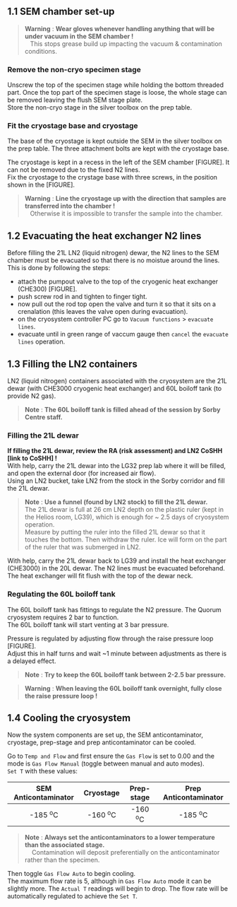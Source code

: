## 1.1 SEM chamber set-up
> **Warning** : **Wear gloves whenever handling anything that will be under vacuum in the SEM chamber !**  
> &nbsp;&nbsp; This stops grease build up impacting the vacuum & contamination conditions.  

### Remove the non-cryo specimen stage
Unscrew the top of the specimen stage while holding the bottom threaded part. Once the top part of the specimen stage is loose, the whole stage can be removed leaving the flush SEM stage plate.  
Store the non-cryo stage in the silver toolbox on the prep table.
### Fit the cryostage base and cryostage
The base of the cryostage is kept outside the SEM in the silver toolbox on the prep table. The three attachment bolts are kept with the cryostage base.  

The cryostage is kept in a recess in the left of the SEM chamber [FIGURE]. It can not be removed due to the fixed N2 lines.  
Fix the cryostage to the crystage base with three screws, in the position shown in the [FIGURE].  

> **Warning** : **Line the cryostage up with the direction that samples are transferred into the chamber !**  
> &nbsp;&nbsp; Otherwise it is impossible to transfer the sample into the chamber.  

## 1.2 Evacuating the heat exchanger N2 lines  
Before filling the 21L LN2 (liquid nitrogen) dewar, the N2 lines to the SEM chamber must be evacuated so that there is no moistue around the lines.  
This is done by following the steps:
  - attach the pumpout valve to the top of the cryogenic heat exchanger (CHE300) [FIGURE].  
  - push screw rod in and tighten to finger tight.  
  - now pull out the rod top open the valve and turn it so that it sits on a crenalation (this leaves the valve open during evacuation).  
  - on the cryosystem controller PC go to `Vacuum functions` > `evacuate lines`.  
  - evacuate until in green range of vaccum gauge then `cancel` the `evacuate lines` operation.  

## 1.3 Filling the LN2 containers
LN2 (liquid nitrogen) containers associated with the cryosystem are the 21L dewar (with CHE3000 cryogenic heat exchanger) and 60L boiloff tank (to provide N2 gas).  
> **Note**
> : **The 60L boiloff tank is filled ahead of the session by Sorby Centre staff.**  

### Filling the 21L dewar
**If filling the 21L dewar, review the RA (risk assessment) and LN2 CoSHH [link to CoSHH] !**  
With help, carry the 21L dewar into the LG32 prep lab where it will be filled, and open the external door (for increased air flow).  
Using an LN2 bucket, take LN2 from the stock in the Sorby corridor and fill the 21L dewar. 
> **Note** : **Use a funnel (found by LN2 stock) to fill the 21L dewar.**  
> The 21L dewar is full at 26 cm LN2 depth on the plastic ruler (kept in the Helios room, LG39), which is enough for ~ 2.5 days of cryosystem operation.  
> Measure by putting the ruler into the filled 21L dewar so that it touches the bottom. Then withdraw the ruler. Ice will form on the part of the ruler that was submerged in LN2.  

With help, carry the 21L dewar back to LG39 and install the heat exchanger (CHE3000) in the 20L dewar. The N2 lines must be evacuated beforehand.  
The heat exchanger will fit flush with the top of the dewar neck.  

### Regulating the 60L boiloff tank
The 60L boiloff tank has fittings to regulate the N2 pressure.
The Quorum cryosystem requires 2 bar to function.  
The 60L boiloff tank will start venting at 3 bar pressure.  

Pressure is regulated by adjusting flow through the raise pressure loop [FIGURE].  
Adjust this in half turns and wait ~1 minute between adjustments as there is a delayed effect.  

> **Note**
>  : **Try to keep the 60L boiloff tank between 2-2.5 bar pressure.**  

> **Warning**
> : **When leaving the 60L boiloff tank overnight, fully close the raise pressure loop !**

## 1.4 Cooling the cryosystem  
Now the system components are set up, the SEM anticontaminator, cryostage, prep-stage and prep anticontaminator can be cooled.

Go to `Temp and Flow` and first ensure the `Gas Flow` is set to 0.00 and the mode is `Gas Flow Manual` (toggle between manual and auto modes).  
`Set T` with these values:  

| SEM Anticontaminator | Cryostage | Prep-stage | Prep Anticontaminator |  
| :---: | :---: | :---: | :---: | 
| -185 <sup>o</sup>C | -160 <sup>o</sup>C | -160 <sup>o</sup>C |  -185 <sup>o</sup>C |  

> **Note**
> : **Always set the anticontaminators to a lower temperature than the associated stage.**  
> &nbsp; &nbsp; Contamination will deposit preferentially on the anticontaminator rather than the specimen.  

Then toggle `Gas Flow Auto` to begin cooling.  
The maximum flow rate is 5, although in `Gas Flow Auto` mode it can be slightly more.
The `Actual T` readings will begin to drop. The flow rate will be automatically regulated to achieve the `Set T`.  
